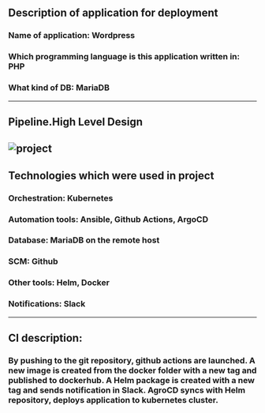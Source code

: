## Description of application for deployment
### **Name of application:** Wordpress 
### **Which programming language is this application written in:** PHP
### **What kind of DB:** MariaDB

---

## Pipeline.High Level Design
![project](https://github.com/AntonIvanovDevOps/Project/assets/145385643/67cca0b9-6665-4962-96af-2c81f10e6498)
---

## Technologies which were used in project
### **Orchestration:** Kubernetes

### **Automation tools:** Ansible, Github Actions, ArgoCD

### **Database:** MariaDB on the remote host

### **SCM:** Github

### **Other tools:** Helm, Docker

### **Notifications:** Slack

---

## CI description: 
### By pushing to the git repository, github actions are launched. A new image is created from the docker folder with a new tag and published to dockerhub. A Helm package is created with a new tag  and sends notification in Slack. AgroCD syncs with Helm repository, deploys application to kubernetes cluster.
